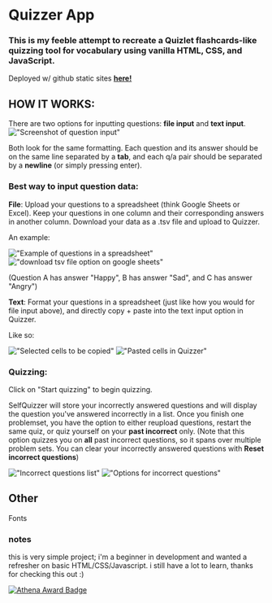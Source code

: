 # Quizzer App

### This is my feeble attempt to recreate a Quizlet flashcards-like quizzing tool for vocabulary using vanilla HTML, CSS, and JavaScript.
Deployed w/ github static sites __[here!](https://chzard.github.io/SelfQuizzer/)__


## HOW IT WORKS:

There are two options for inputting questions: __file input__ and __text input__. !["Screenshot of question input"](https://github.com/user-attachments/assets/36bff712-ffd1-4a52-807c-9a69df4f0df0)

Both look for the same formatting. Each question and its answer should be on the same line separated by a __tab__, and each q/a pair should be separated by a __newline__ (or simply pressing enter).

### Best way to input question data:
  __File__: Upload your questions to a spreadsheet (think Google Sheets or Excel). Keep your questions in one column and their corresponding answers in another column. Download your data as a .tsv file and upload to Quizzer. 
  
  An example:
  
  !["Example of questions in a spreadsheet"](https://github.com/user-attachments/assets/5b483259-393e-497c-9808-718a37449956 "questions in google sheets") 
  !["download tsv file option on google sheets"](https://github.com/user-attachments/assets/9c3dc93f-4360-4c74-80db-81b28f730040 "note: might look different in excel -- this is just an example in google sheets")
  
  (Question A has answer "Happy", B has answer "Sad", and C has answer "Angry")
   
  __Text__: Format your questions in a spreadsheet (just like how you would for file input above), and directly copy + paste into the text input option in Quizzer.
  
  Like so:
  
  !["Selected cells to be copied"](https://github.com/user-attachments/assets/4876a23b-bbad-4999-a633-1726af73a451 "Copy your cells like this")
  !["Pasted cells in Quizzer"](https://github.com/user-attachments/assets/551242b2-befd-4cec-9bf9-c410b96e0aa2 "Directly paste your questions+answers")

### Quizzing:

Click on "Start quizzing" to begin quizzing.

SelfQuizzer will store your incorrectly answered questions and will display the question you've answered incorrectly in a list. Once you finish one problemset, you have the option to either reupload questions, restart the same quiz, or quiz yourself on your __past incorrect__ only. (Note that this option quizzes you on __all__ past incorrect questions, so it spans over multiple problem sets. You can clear your incorrectly answered questions with __Reset incorrect questions__)

!["Incorrect questions list"](https://github.com/user-attachments/assets/a01d645d-fe4b-4f4b-91c6-e9b72b4483ec)
!["Options for incorrect questions"](https://github.com/user-attachments/assets/99a0f2df-678a-4ed2-aaf1-94fa3740d5a4)

## Other
Fonts

### notes
this is very simple project; i'm a beginner in development and wanted a refresher on basic HTML/CSS/Javascript. i still have a lot to learn, thanks for checking this out :)

[![Athena Award Badge](https://img.shields.io/endpoint?url=https%3A%2F%2Faward.athena.hackclub.com%2Fapi%2Fbadge)](https://award.athena.hackclub.com?utm_source=readme)
